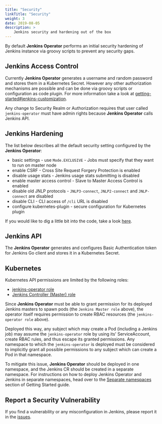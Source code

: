 ```yaml
---
title: "Security"
linkTitle: "Security"
weight: 3
date: 2019-08-05
description: >
    Jenkins security and hardening out of the box
---
```


By default **Jenkins Operator** performs an initial security hardening of Jenkins instance
via groovy scripts to prevent any security gaps.

## Jenkins Access Control

Currently **Jenkins Operator** generates a username and random password and stores them in a Kubernetes Secret.
However any other authorization mechanisms are possible and can be done via groovy scripts or configuration as code plugin.
For more information take a look at [getting-started#jenkins-customization](/kubernetes-operator/docs/getting-started/latest/customization/).

Any change to Security Realm or Authorization requires that user called `jenkins-operator` must have admin rights
because **Jenkins Operator** calls Jenkins API.

## Jenkins Hardening

The list below describes all the default security setting configured by the **Jenkins Operator**:

- basic settings - use `Mode.EXCLUSIVE` - Jobs must specify that they want to run on master node
- enable CSRF - Cross Site Request Forgery Protection is enabled
- disable usage stats - Jenkins usage stats submitting is disabled
- enable master access control - Slave to Master Access Control is enabled
- disable old JNLP protocols - `JNLP3-connect`, `JNLP2-connect` and `JNLP-connect` are disabled
- disable CLI - CLI access of `/cli` URL is disabled
- configure kubernetes-plugin - secure configuration for Kubernetes plugin

If you would like to dig a little bit into the code, take a look [here](https://github.com/jenkinsci/kubernetes-operator/blob/master/pkg/configuration/base/resources/base_configuration_configmap.go).

## Jenkins API

The **Jenkins Operator** generates and configures Basic Authentication token for Jenkins Go client
and stores it in a Kubernetes Secret.

## Kubernetes

Kubernetes API permissions are limited by the following roles:

- [jenkins-operator role](kubernetes-operator/blob/v0.6.0/deploy/all-in-one-v1alpha2.yaml)
- [Jenkins Controller (Master) role](kubernetes-operator/blob/v0.6.0/pkg/configuration/base/resources/rbac.go)

Since **Jenkins Operator** must be able to grant permission for its deployed Jenkins masters
to spawn pods (the `Jenkins Master role` above),
the operator itself requires permission to create RBAC resources (the `jenkins-operator role` above).

Deployed this way, any subject which may create a Pod (including a Jenkins job) may
assume the `jenkins-operator` role by using its' ServiceAccount, create RBAC rules, and thus escape its granted permissions.
Any namespace to which the `jenkins-operator` is deployed must be considered to implicitly grant all
possible permissions to any subject which can create a Pod in that namespace.

To mitigate this issue, **Jenkins Operator** should be deployed in one namespace, and the Jenkins CR should be created in
a separate namespace. For instructions on how to deploy Jenkins Operator and Jenkins in separate namespaces, head over
to the [Separate namespaces](kubernetes-operator/docs/getting-started/latest/separate-namespaces) section of Getting Started
guide.


## Report a Security Vulnerability

If you find a vulnerability or any misconfiguration in Jenkins, please report it in the [issues](https://github.com/jenkinsci/kubernetes-operator/issues).
